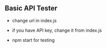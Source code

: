 ## Basic API Tester

- change url in index.js

- if you have API key, change it from index.js

- npm start for testing
